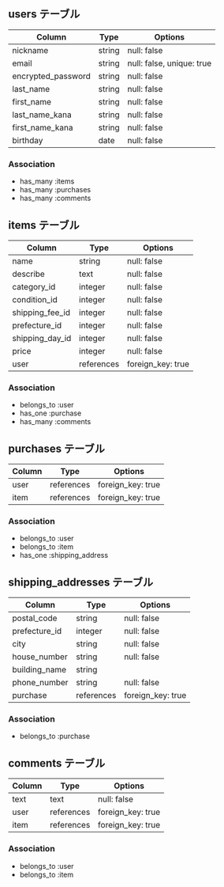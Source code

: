 ## users テーブル

| Column                    | Type   | Options                   |
| ------------------------- | ------ | ------------------------- |
| nickname                  | string | null: false               |
| email                     | string | null: false, unique: true |
| encrypted_password        | string | null: false               |
| last_name                 | string | null: false               |
| first_name                | string | null: false               |
| last_name_kana            | string | null: false               |
| first_name_kana           | string | null: false               |
| birthday                  | date   | null: false               |

### Association

- has_many :items
- has_many :purchases
- has_many :comments

## items テーブル

| Column           | Type       | Options           |
| ---------------- | ---------- | ----------------- |
| name             | string     | null: false       |
| describe         | text       | null: false       |
| category_id      | integer    | null: false       |
| condition_id     | integer    | null: false       |
| shipping_fee_id  | integer    | null: false       |
| prefecture_id    | integer    | null: false       |
| shipping_day_id  | integer    | null: false       |
| price            | integer    | null: false       |
| user             | references | foreign_key: true |

### Association

- belongs_to :user
- has_one :purchase
- has_many :comments

## purchases テーブル

| Column     | Type       | Options           |
| ---------- | ---------- | ----------------- |
| user       | references | foreign_key: true |
| item       | references | foreign_key: true |

### Association

- belongs_to :user
- belongs_to :item
- has_one :shipping_address

## shipping_addresses テーブル

| Column         | Type       | Options           |
| -------------- | ---------- | ----------------- |
| postal_code    | string     | null: false       |
| prefecture_id  | integer    | null: false       |
| city           | string     | null: false       |
| house_number   | string     | null: false       |
| building_name  | string     |                   |
| phone_number   | string     | null: false       |
| purchase       | references | foreign_key: true |

### Association

- belongs_to :purchase

## comments テーブル

| Column | Type       | Options           |
| ------ | ---------- | ----------------- |
| text   | text       | null: false       |
| user   | references | foreign_key: true |
| item   | references | foreign_key: true |

### Association

- belongs_to :user
- belongs_to :item
